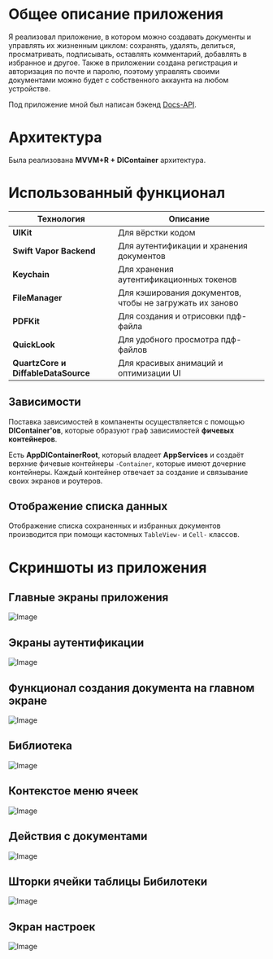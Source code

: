 # Общее описание приложения

Я реализовал приложение, в котором можно создавать документы и управлять их жизненным циклом: сохранять, удалять, делиться, просматривать, подписывать, оставлять комментарий, добавлять в избранное и другое. Также в приложении создана регистрация и авторизация по почте и паролю, поэтому управлять своими документами можно будет с собственного аккаунта на любом устройстве.

Под приложение мной был написан бэкенд [Docs-API](https://github.com/matveylogee/API-Docs).

# Архитектура

Была реализована **MVVM+R + DIContainer** архитектура.

# Использованный функционал

| Технология          | Описание                                                      |
|---------------------|---------------------------------------------------------------|
| **UIKit**           | Для вёрстки кодом                                             |
| **Swift Vapor Backend** | Для аутентификации и хранения документов                  |
| **Keychain**        | Для хранения аутентификационных токенов                       |
| **FileManager**     | Для кэширования документов, чтобы не загружать их заново      |
| **PDFKit**          | Для создания и отрисовки пдф-файла                            |
| **QuickLook**       | Для удобного просмотра пдф-файлов                             |
| **QuartzCore и DiffableDataSource**      | Для красивых анимаций и оптимизации UI   |

## Зависимости

Поставка зависимостей в компаненты осуществляется с помощью **DIContainer'ов**, которые образуют граф зависимостей **фичевых контейнеров**. 

Есть **AppDIContainerRoot**, который владеет **AppServices** и создаёт верхние фичевые контейнеры `-Container`, которые имеют дочерние контейнеры. 
Каждый контейнер отвечает за создание и связывание своих экранов и роутеров.


## Отображение списка данных

Отображение списка сохраненных и избранных документов производится при помощи кастомных `TableView-` и `Cell-` классов.

# Скриншоты из приложения

## Главные экраны приложения 

![Image](https://github.com/user-attachments/assets/15983625-b435-4458-967d-e621386523a3)

## Экраны аутентификации

![Image](https://github.com/user-attachments/assets/57ccee43-e024-4c25-a359-cd9bec6db847)

## Функционал создания документа на главном экране

![Image](https://github.com/user-attachments/assets/b9ea29a8-1c06-435d-ba42-66625e396b3d)

## Библиотека

![Image](https://github.com/user-attachments/assets/4641eb33-a5df-453e-b5a0-4e253c9bd930)

## Контекстое меню ячеек

![Image](https://github.com/user-attachments/assets/8d0a56d8-f097-4f12-b236-11c2dfcd5723)

## Действия с документами

![Image](https://github.com/user-attachments/assets/fd1c0064-4471-49fc-a719-c09cd98e0de0)

## Шторки ячейки таблицы Бибилотеки

![Image](https://github.com/user-attachments/assets/7f232865-336a-4ba5-b6e5-03ac376d46fd)

## Экран настроек

![Image](https://github.com/user-attachments/assets/2857655a-6a08-4e67-9455-9c7557336d22)
